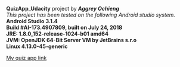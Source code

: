 **QuizApp_Udacity** project by ***Aggrey Ochieng***\
*This project has been tested on the following Android studio system.*\
**Android Studio 3.1.4**\
**Build #AI-173.4907809, built on July 24, 2018**\
**JRE: 1.8.0_152-release-1024-b01 amd64**\
**JVM: OpenJDK 64-Bit Server VM by JetBrains s.r.o**\
**Linux 4.13.0-45-generic**


[My quiz app link](https://drive.google.com/open?id=16k0G5OnkgvI_lBSSY8E3VB8Ph4EFZ8Tm)